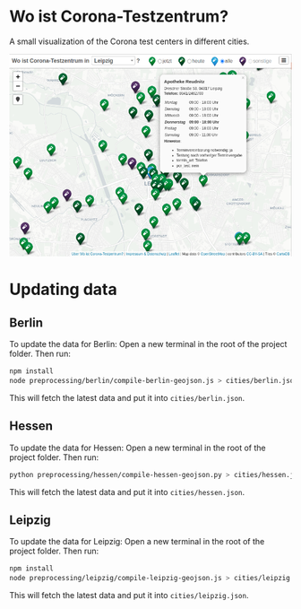 # Wo ist Corona-Testzentrum?

A small visualization of the Corona test centers in different cities.

![Screenshot of the website (showing Leipzig)](gfx/website-screenshot-leipzig.png)

# Updating data

## Berlin
To update the data for Berlin: Open a new terminal in the root of the project folder. Then run:
```bash
npm install
node preprocessing/berlin/compile-berlin-geojson.js > cities/berlin.json
```
This will fetch the latest data and put it into `cities/berlin.json`.

## Hessen
To update the data for Hessen: Open a new terminal in the root of the project folder. Then run:
```bash
python preprocessing/hessen/compile-hessen-geojson.py > cities/hessen.json
```
This will fetch the latest data and put it into `cities/hessen.json`.


## Leipzig
To update the data for Leipzig: Open a new terminal in the root of the project folder. Then run:
```bash
npm install
node preprocessing/leipzig/compile-leipzig-geojson.js > cities/leipzig.json
```
This will fetch the latest data and put it into `cities/leipzig.json`.
